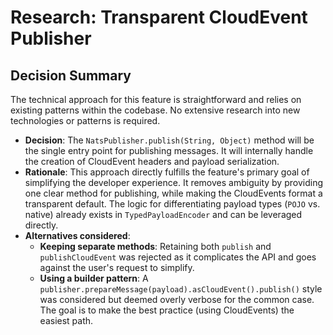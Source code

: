 # Research: Transparent CloudEvent Publisher

## Decision Summary

The technical approach for this feature is straightforward and relies on existing patterns within the codebase. No extensive research into new technologies or patterns is required.

- **Decision**: The `NatsPublisher.publish(String, Object)` method will be the single entry point for publishing messages. It will internally handle the creation of CloudEvent headers and payload serialization.
- **Rationale**: This approach directly fulfills the feature's primary goal of simplifying the developer experience. It removes ambiguity by providing one clear method for publishing, while making the CloudEvents format a transparent default. The logic for differentiating payload types (`POJO` vs. native) already exists in `TypedPayloadEncoder` and can be leveraged directly.
- **Alternatives considered**:
    - **Keeping separate methods**: Retaining both `publish` and `publishCloudEvent` was rejected as it complicates the API and goes against the user's request to simplify.
    - **Using a builder pattern**: A `publisher.prepareMessage(payload).asCloudEvent().publish()` style was considered but deemed overly verbose for the common case. The goal is to make the best practice (using CloudEvents) the easiest path.
